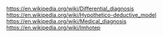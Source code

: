 
<!--
-->

https://en.wikipedia.org/wiki/Differential_diagnosis
https://en.wikipedia.org/wiki/Hypothetico-deductive_model
https://en.wikipedia.org/wiki/Medical_diagnosis
https://en.wikipedia.org/wiki/Imhotep

<!-- vim: set autoindent expandtab sw=4 syntax=markdown: -->
